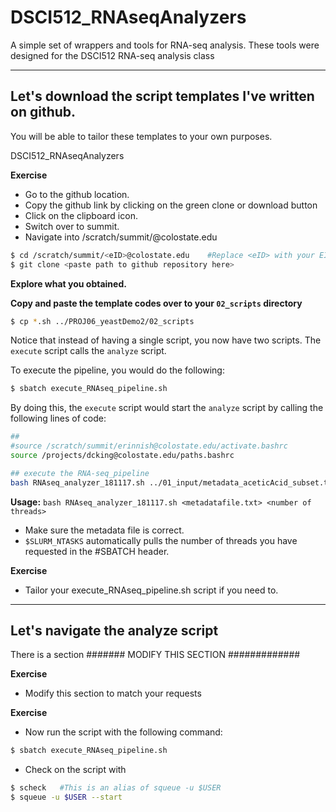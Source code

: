 # DSCI512_RNAseqAnalyzers
A simple set of wrappers and tools for RNA-seq analysis. These tools were designed for the DSCI512 RNA-seq analysis class


----


## Let's download the script templates I've written on github.

You will be able to tailor these templates to your own purposes.

DSCI512_RNAseqAnalyzers

**Exercise**

  * Go to the github location.
  * Copy the github link by clicking on the green clone or download button
  * Click on the clipboard icon.
  * Switch over to summit.
  * Navigate into /scratch/summit/<eID>@colostate.edu
  
```bash
$ cd /scratch/summit/<eID>@colostate.edu    #Replace <eID> with your EID
$ git clone <paste path to github repository here>
```

**Explore what you obtained.**

**Copy and paste the template codes over to your `02_scripts` directory**

```bash
$ cp *.sh ../PROJ06_yeastDemo2/02_scripts
```

Notice that instead of having a single script, you now have two scripts. The `execute` script calls the `analyze` script. 

To execute the pipeline, you would do the following:

```bash
$ sbatch execute_RNAseq_pipeline.sh
```

By doing this, the `execute` script would start the `analyze` script by calling the following lines of code:

```bash
##
#source /scratch/summit/erinnish@colostate.edu/activate.bashrc
source /projects/dcking@colostate.edu/paths.bashrc

## execute the RNA-seq_pipeline
bash RNAseq_analyzer_181117.sh ../01_input/metadata_aceticAcid_subset.txt $SLURM_NTASKS
```

**Usage:** `bash RNAseq_analyzer_181117.sh <metadatafile.txt> <number of threads>`
   *  Make sure the metadata file is correct.
   * `$SLURM_NTASKS` automatically pulls the number of threads you have requested in the #SBATCH header.

**Exercise**
  * Tailor your execute_RNAseq_pipeline.sh script if you need to.

-----

## Let's navigate the analyze script

There is a section ####### MODIFY THIS SECTION #############

**Exercise** 

  * Modify this section to match your requests
  
**Exercise**
  
  * Now run the script with the following command:
  
```bash
$ sbatch execute_RNAseq_pipeline.sh
```

  * Check on the script with
  
```bash
$ scheck   #This is an alias of squeue -u $USER
$ squeue -u $USER --start
```
